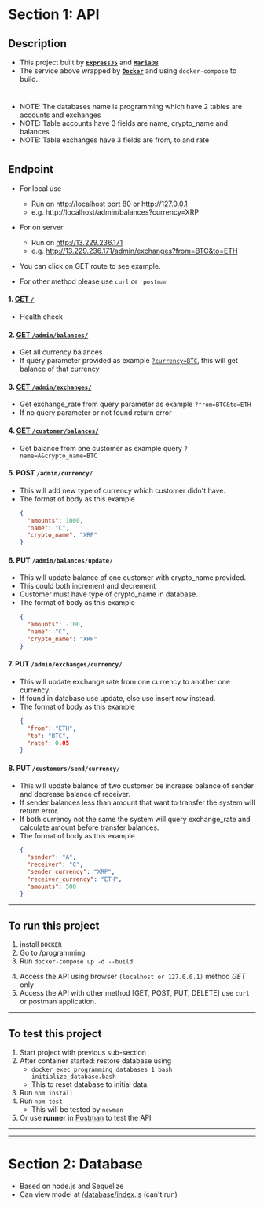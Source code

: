 # Section 1: API

## Description

- This project built by [**`ExpressJS`**](https://expressjs.com/) and [**`MariaDB`**](https://mariadb.org/)
- The service above wrapped by [**`Docker`**](https://www.docker.com/) and using `docker-compose` to build.

#

- NOTE: The databases name is programming which have 2 tables are accounts and exchanges
- NOTE: Table accounts have 3 fields are name, crypto_name and balances
- NOTE: Table exchanges have 3 fields are from, to and rate

#

## Endpoint

- For local use
  - Run on http://localhost port 80 or http://127.0.0.1
  - e.g. http://localhost/admin/balances?currency=XRP
- For on server
  - Run on http://13.229.236.171
  - e.g. http://13.229.236.171/admin/exchanges?from=BTC&to=ETH
  
- You can click on GET route to see example.
- For other method please use `curl` or ` postman`

#### 1. [GET `/`](http://13.229.236.171/)

- Health check

#### 2. [GET `/admin/balances/`](http://13.229.236.171/admin/balances/)

- Get all currency balances
- If query parameter provided as example [`?currency=BTC`](http://13.229.236.171/admin/balances?currency=BTC), this will get balance of that currency

#### 3. [GET `/admin/exchanges/`](http://13.229.236.171/admin/exchanges?from=BTC&to=ETH)

- Get exchange_rate from query parameter as example `?from=BTC&to=ETH`
- If no query parameter or not found return error

#### 4. [GET `/customer/balances/`](http://13.229.236.171/customer/balances?name=A&crypto_name=BTC)

- Get balance from one customer as example query `?name=A&crypto_name=BTC`

#### 5. POST `/admin/currency/`

- This will add new type of currency which customer didn't have.
- The format of body as this example
  ```json
  {
    "amounts": 1000,
    "name": "C",
    "crypto_name": "XRP"
  }
  ```

#### 6. PUT `/admin/balances/update/`

- This will update balance of one customer with crypto_name provided.
- This could both increment and decrement
- Customer must have type of crypto_name in database.
- The format of body as this example
  ```json
  {
    "amounts": -100,
    "name": "C",
    "crypto_name": "XRP"
  }
  ```

#### 7. PUT `/admin/exchanges/currency/`

- This will update exchange rate from one currency to another one currency.
- If found in database use update, else use insert row instead.
- The format of body as this example
  ```json
  {
    "from": "ETH",
    "to": "BTC",
    "rate": 0.05
  }
  ```

#### 8. PUT `/customers/send/currency/`

- This will update balance of two customer be increase balance of sender and decrease balance of receiver.
- If sender balances less than amount that want to transfer the system will return error.
- If both currency not the same the system will query exchange_rate and calculate amount before transfer balances.
- The format of body as this example
  ```json
  {
    "sender": "A",
    "receiver": "C",
    "sender_currency": "XRP",
    "receiver_currency": "ETH",
    "amounts": 500
  }
  ```

---

## To run this project

1.  install `DOCKER`
2.  Go to /programming
3.  Run `docker-compose up -d --build`
<!-- 4.  After container started: restore database using
    - docker exec programming_databases_1 bash initialize_database.bash -->
4.  Access the API using browser `(localhost or 127.0.0.1)` method _GET_ only
5.  Access the API with other method [GET, POST, PUT, DELETE] use `curl` or postman application.

---

## To test this project

1.  Start project with previous sub-section
2.  After container started: restore database using
    - `docker exec programming_databases_1 bash initialize_database.bash`
    - This to reset database to initial data.
3.  Run `npm install`
4.  Run `npm test`
    - This will be tested by `newman`
5.  Or use **runner** in [Postman](https://www.postman.com/) to test the API

---

---

# Section 2: Database

- Based on node.js and Sequelize
- Can view model at [/database/index.js](https://github.com/babe124578/backend-test/blob/master/database/index.js) (can't run)

